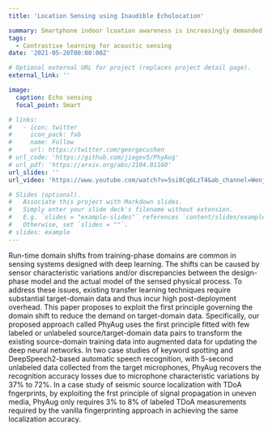 ```yaml
---
title: 'Location Sensing using Inaudible Echolocation'

summary: Smartphone indoor lcoation awareness is increasingly demanded by avariety of mobile applications. The existing solutions for accurate smartphoen indoor  location sensisng rely on additional devices or preinstalled infrastructures. This project presents an infrastructure-free smartphone indoor localization system using room acoustic repsonse to a chirp emitted by the phone. Our system can achieve sub-meter localization accuracy.
tags:
  - Contrastive learning for acoustic sensing
date: '2021-05-20T00:00:00Z'

# Optional external URL for project (replaces project detail page).
external_link: ''

image:
  caption: Echo sensing
  focal_point: Smart

# links:
#   - icon: twitter
#     icon_pack: fab
#     name: Follow
#     url: https://twitter.com/georgecushen
# url_code: 'https://github.com/jiegev5/PhyAug'
# url_pdf: 'https://arxiv.org/abs/2104.01160'
url_slides: ''
url_video: 'https://www.youtube.com/watch?v=5si0Cq6LzT4&ab_channel=WenjieLuo'

# Slides (optional).
#   Associate this project with Markdown slides.
#   Simply enter your slide deck's filename without extension.
#   E.g. `slides = "example-slides"` references `content/slides/example-slides.md`.
#   Otherwise, set `slides = ""`.
# slides: example
---
```

Run-time domain shifts from training-phase domains are common in sensing systems designed with deep learning. The shifts can be caused by sensor characteristic variations and/or discrepancies between the design-phase model and the actual model of the sensed physical process. To address these issues, existing transfer learning techniques require substantial target-domain data and thus incur high post-deployment overhead. This paper proposes to exploit the first principle governing the domain shift to reduce the demand on target-domain data. Specifically, our proposed approach called PhyAug uses the first principle fitted with few labeled or unlabeled source/target-domain data pairs to transform the existing source-domain training data into augmented data for updating the deep neural networks. In two case studies of keyword spotting and DeepSpeech2-based automatic speech recognition, with 5-second unlabeled data collected from the target microphones, PhyAug recovers the recognition accuracy losses due to microphone characteristic variations by 37% to 72%. In a case study of seismic source localization with TDoA fngerprints, by exploiting the frst principle of signal propagation in uneven media, PhyAug only requires 3% to 8% of labeled TDoA measurements required by the vanilla fingerprinting approach in achieving the same localization accuracy.

